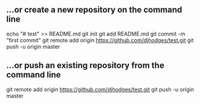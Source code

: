 ## …or create a new repository on the command line
echo "# test" >> README.md
git init
git add README.md
git commit -m "first commit"
git remote add origin https://github.com/djhodges/test.git
git push -u origin master
## …or push an existing repository from the command line
git remote add origin https://github.com/djhodges/test.git
git push -u origin master
